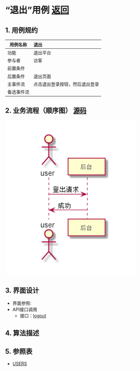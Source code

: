 
# “退出”用例 [返回](../../README.md)

## 1. 用例规约

|用例名称|退出|
|-------|:-------------|
|功能|退出平台|
|参与者|访客|
|前置条件| |
|后置条件|退出页面|
|主事件流| 点击退出登录按钮，然后退出登录|
|备选事件流| |

## 2. 业务流程（顺序图） [源码](../退出.puml)
![sequence1](../img/退出1.png) 

## 3. 界面设计
- 界面参照: 
- API接口调用
    - 接口：[logout](../jiekou/logout.md)
    
## 4. 算法描述

    
## 5. 参照表

- [USERS](../../数据库设计.md/#USERS)
